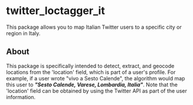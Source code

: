 # twitter_loctagger_it
 This package allows you to map Italian Twitter users to a specific city or region in Italy.
 
 ## About
 This package is specifically intended to detect, extract, and geocode locations from the 'location' field, which is part of a user's profile. For example, if a user wrote "vivo a Sesto Calende", the algorithm would map this user to ***"Sesto Calende, Varese, Lombardia, Italia"***. Note that the 'location' field can be obtained by using the Twitter API as part of the user information.
